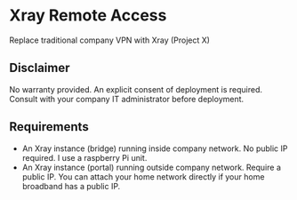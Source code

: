 # Xray Remote Access
Replace traditional company VPN with Xray (Project X) 

## Disclaimer
No warranty provided.
An explicit consent of deployment is required.
Consult with your company IT administrator before deployment.

## Requirements
- An Xray instance (bridge) running inside company network. No public IP required. I use a raspberry Pi unit.
- An Xray instance (portal) running outside company network. Require a public IP. You can attach your home network directly if your home broadband has a public IP.
